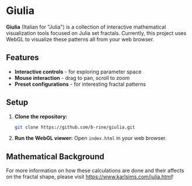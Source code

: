 # Giulia 

**Giulia** (Italian for "Julia") is a collection of interactive mathematical visualization tools 
focused on Julia set fractals. Currently, this project uses WebGL to visualize these patterns all
from your web browser.

## Features

- **Interactive controls** - for exploring parameter space
- **Mouse interaction** - drag to pan, scroll to zoom
- **Preset configurations** - for interesting fractal patterns

## Setup

1. **Clone the repository:**
   ```bash
   git clone https://github.com/b-rine/giulia.git
   ```

2. **Run the WebGL viewer:** Open `index.html` in your web browser.

## Mathematical Background

For more information on how these calculations are done and their affects on the fractal shape,
please visit https://www.karlsims.com/julia.html! 